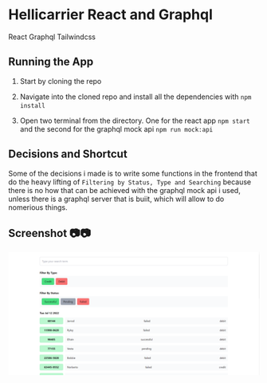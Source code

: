 # Hellicarrier React and Graphql
React
Graphql
Tailwindcss

## Running the App

1. Start by cloning the repo

2. Navigate into the cloned repo and install all the dependencies with `npm install`

3. Open two terminal from the directory. One for the react app `npm start` and the second for the graphql mock api `npm run mock:api`

## Decisions and Shortcut

Some of the decisions i made is to write some functions in the frontend that do the heavy lifting of `Filtering by Status, Type and Searching` because there is no how that can be achieved with the graphql mock api i used,
unless there is a graphql server that is buiit, which will allow to do nomerious things.

## Screenshot 📷📷

![screenshot](/public/react-graphql.png "Screenshot")
